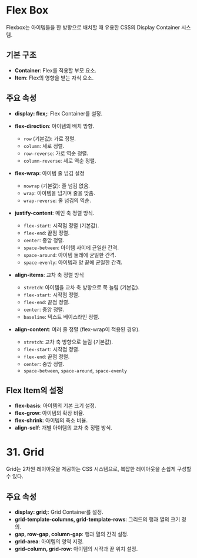 # Flex Box

Flexbox는 아이템들을 한 방향으로 배치할 때 유용한 CSS의 Display Container 시스템.

## 기본 구조
- **Container**: Flex를 적용할 부모 요소.
- **Item**: Flex의 영향을 받는 자식 요소.

## 주요 속성
- **display: flex;**: Flex Container를 설정.
- **flex-direction**: 아이템의 배치 방향.
  - `row` (기본값): 가로 정렬.
  - `column`: 세로 정렬.
  - `row-reverse`: 가로 역순 정렬.
  - `column-reverse`: 세로 역순 정렬.

- **flex-wrap**: 아이템 줄 넘김 설정
  - `nowrap` (기본값): 줄 넘김 없음.
  - `wrap`: 아이템을 넘기며 줄을 맞춤.
  - `wrap-reverse`: 줄 넘김의 역순.

- **justify-content**: 메인 축 정렬 방식.
  - `flex-start`: 시작점 정렬 (기본값).
  - `flex-end`: 끝점 정렬.
  - `center`: 중앙 정렬.
  - `space-between`: 아이템 사이에 균일한 간격.
  - `space-around`: 아이템 둘레에 균일한 간격.
  - `space-evenly`: 아이템과 양 끝에 균일한 간격.

- **align-items**: 교차 축 정렬 방식
  - `stretch`: 아이템을 교차 축 방향으로 쭉 늘림 (기본값).
  - `flex-start`: 시작점 정렬.
  - `flex-end`: 끝점 정렬.
  - `center`: 중앙 정렬.
  - `baseline`: 텍스트 베이스라인 정렬.

- **align-content**: 여러 줄 정렬 (flex-wrap이 적용된 경우).
  - `stretch`: 교차 축 방향으로 늘림 (기본값).
  - `flex-start`: 시작점 정렬.
  - `flex-end`: 끝점 정렬.
  - `center`: 중앙 정렬.
  - `space-between`, `space-around`, `space-evenly`

## Flex Item의 설정
- **flex-basis**: 아이템의 기본 크기 설정.
- **flex-grow**: 아이템의 확장 비율.
- **flex-shrink**: 아이템의 축소 비율.
- **align-self**: 개별 아이템의 교차 축 정렬 방식.

# 31. Grid

Grid는 2차원 레이아웃을 제공하는 CSS 시스템으로, 복잡한 레이아웃을 손쉽게 구성할 수 있다.

## 주요 속성
- **display: grid;**: Grid Container를 설정.
- **grid-template-columns, grid-template-rows**: 그리드의 행과 열의 크기 정의.
- **gap, row-gap, column-gap**: 행과 열의 간격 설정.
- **grid-area**: 아이템의 영역 지정.
- **grid-column, grid-row**: 아이템의 시작과 끝 위치 설정.
